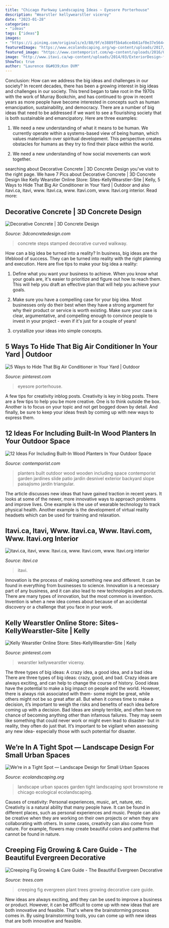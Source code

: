 ```yaml
---
title: "Chicago Parkway Landscaping Ideas ~ Eyesore Porterhouse"
description: "Wearstler kellywearstler viceroy"
date: "2023-01-28"
categories:
- "ideas"
tags: ["ideas"]
images:
- "https://i.pinimg.com/originals/e3/88/9f/e3889f5b4a6ce4b61af0e37e5644a109.jpg"
featuredImage: "https://www.ecolandscaping.org/wp-content/uploads/2017/04/Figure-1-768x1024.jpg"
featured_image: "https://www.contemporist.com/wp-content/uploads/2016/07/built-in-wooden-planters_260716_09-800x1980.jpg"
image: "http://www.itavi.ca/wp-content/uploads/2014/03/ExteriorDesign-feature-e1414354960641.jpg"
ShowToc: true
author: "Laurence O&#039;Kon DVM"
---
```



Conclusion: How can we address the big ideas and challenges in our society?
In recent decades, there has been a growing interest in big ideas and challenges in our society. This trend began to take root in the 1970s with the work of Murray Bookchin, and has continued to grow in recent years as more people have become interested in concepts such as human emancipation, sustainability, and democracy.
There are a number of big ideas that need to be addressed if we want to see a flourishing society that is both sustainable and emancipatory. Here are three examples:

1) We need a new understanding of what it means to be human. We currently operate within a systems-based view of being human, which values materialism over spiritual development. This perspective creates obstacles for humans as they try to find their place within the world.

2) We need a new understanding of how social movements can work together.

	

		
searching about Decorative Concrete | 3D Concrete Design you've visit to the right page. We have 7 Pics about Decorative Concrete | 3D Concrete Design like Kelly Wearstler Online Store: Sites-KellyWearstler-Site | Kelly, 5 Ways to Hide That Big Air Conditioner in Your Yard | Outdoor and also itavi.ca, itavi, www. Itavi.ca, www. Itavi.com, www. Itavi.org interior. Read more:
		
    
## Decorative Concrete | 3D Concrete Design

<img loading=lazy src="http://3dconcretedesign.com/wp-content/uploads/2012/04/curved-stamped-front-steps-768x1024.jpg" onerror="this.onerror=null;this.src='https://tse3.mm.bing.net/th?id=OIP.TNhcZp7cGvrxUmk10jx0yQHaJ4&amp;pid=15.1';" alt="Decorative Concrete | 3D Concrete Design">

_Source: 3dconcretedesign.com_

>concrete steps stamped decorative curved walkway. 

	

How can a big idea be turned into a reality?
In business, big ideas are the lifeblood of success. They can be turned into reality with the right planning and execution. Here are five tips to make your big idea a reality:
1. Define what you want your business to achieve. When you know what your goals are, it's easier to prioritize and figure out how to reach them. This will help you draft an effective plan that will help you achieve your goals.

2. Make sure you have a compelling case for your big idea. Most businesses only do their best when they have a strong argument for why their product or service is worth existing. Make sure your case is clear, argumentative, and compelling enough to convince people to invest in your project - even if it's just for a couple of years!

3. crystallize your ideas into simple concepts.

    
## 5 Ways To Hide That Big Air Conditioner In Your Yard | Outdoor

<img loading=lazy src="https://i.pinimg.com/originals/a5/67/91/a56791173598051a72e69a8bb9e16d09.png" onerror="this.onerror=null;this.src='https://tse4.mm.bing.net/th?id=OIP.u4sTI9fTUvUPND4xtxoDqAHaFx&amp;pid=15.1';" alt="5 Ways to Hide That Big Air Conditioner in Your Yard | Outdoor">

_Source: pinterest.com_

>eyesore porterhouse. 

	

A few tips for creativity inblog posts.
Creativity is key in blog posts. There are a few tips to help you be more creative. One is to think outside the box. Another is to focus on your topic and not get bogged down by detail. And finally, be sure to keep your ideas fresh by coming up with new ways to express them.

    
## 12 Ideas For Including Built-In Wood Planters In Your Outdoor Space

<img loading=lazy src="https://www.contemporist.com/wp-content/uploads/2016/07/built-in-wooden-planters_260716_09-800x1980.jpg" onerror="this.onerror=null;this.src='https://tse1.mm.bing.net/th?id=OIP.d44TEnX00xCpQ2VP-A1KhAHaSV&amp;pid=15.1';" alt="12 Ideas For Including Built-In Wood Planters In Your Outdoor Space">

_Source: contemporist.com_

>planters built outdoor wood wooden including space contemporist garden jardines slide patio jardin desnivel exterior backyard slope paisajismo jardín triangular. 

	

The article discusses new ideas that have gained traction in recent years. It looks at some of the newer, more innovative ways to approach problems and improve lives. One example is the use of wearable technology to track physical health. Another example is the development of virtual reality headsets which can be used for training and relaxation.

    
## Itavi.ca, Itavi, Www. Itavi.ca, Www. Itavi.com, Www. Itavi.org Interior

<img loading=lazy src="http://www.itavi.ca/wp-content/uploads/2014/03/ExteriorDesign-feature-e1414354960641.jpg" onerror="this.onerror=null;this.src='https://tse3.mm.bing.net/th?id=OIP.7bhwTOyd-KJvuQ69WJBYsQAAAA&amp;pid=15.1';" alt="itavi.ca, itavi, www. Itavi.ca, www. Itavi.com, www. Itavi.org interior">

_Source: itavi.ca_

>itavi. 

	

Innovation is the process of making something new and different. It can be found in everything from businesses to science. Innovation is a necessary part of any business, and it can also lead to new technologies and products. There are many types of innovation, but the most common is invention. Invention is when a new idea comes about because of an accidental discovery or a challenge that you face in your work.

    
## Kelly Wearstler Online Store: Sites-KellyWearstler-Site | Kelly

<img loading=lazy src="https://i.pinimg.com/originals/e3/88/9f/e3889f5b4a6ce4b61af0e37e5644a109.jpg" onerror="this.onerror=null;this.src='https://tse1.mm.bing.net/th?id=OIP.9czYp_Mz11V2O30W7aQ8jAHaHa&amp;pid=15.1';" alt="Kelly Wearstler Online Store: Sites-KellyWearstler-Site | Kelly">

_Source: pinterest.com_

>wearstler kellywearstler viceroy. 

	

The three types of big ideas: A crazy idea, a good idea, and a bad idea
There are three types of big ideas: crazy, good, and bad. Crazy ideas are always exciting, and can help to change the course of history. Good ideas have the potential to make a big impact on people and the world. However, there is always risk associated with them- some might be great, while others might not be so great after all. But when it comes time to make a decision, it’s important to weigh the risks and benefits of each idea before coming up with a decision.
Bad Ideas are simply terrible, and often have no chance of becoming anything other than infamous failures. They may seem like something that could never work or might even lead to disaster- but in reality, they often do just that. It’s important to be vigilant when assessing any new idea- especially those with such potential for disaster.

    
## We’re In A Tight Spot — Landscape Design For Small Urban Spaces

<img loading=lazy src="https://www.ecolandscaping.org/wp-content/uploads/2017/04/Figure-1-768x1024.jpg" onerror="this.onerror=null;this.src='https://tse1.mm.bing.net/th?id=OIP.wQUUN7OKVbnJMjv0ejrGJQHaJ4&amp;pid=15.1';" alt="We’re in a Tight Spot — Landscape Design for Small Urban Spaces">

_Source: ecolandscaping.org_

>landscape urban spaces garden tight landscaping spot brownstone re chicago ecological ecolandscaping. 

	

Causes of creativity: Personal experiences, music, art, nature, etc.
Creativity is a natural ability that many people have. It can be found in different places, such as personal experiences and music. People can also be creative when they are working on their own projects or when they are collaborating with others. In some cases, creativity can also come from nature. For example, flowers may create beautiful colors and patterns that cannot be found in nature.

    
## Creeping Fig Growing &amp; Care Guide - The Beautiful Evergreen Decorative

<img loading=lazy src="https://www.trees.com/wp-content/uploads/2019/03/Creeping-fig-Ficus-pumila.jpg" onerror="this.onerror=null;this.src='https://tse1.mm.bing.net/th?id=OIP.JsIBtrlDoPDgxTTR1TfyTwHaE0&amp;pid=15.1';" alt="Creeping Fig Growing &amp; Care Guide - The Beautiful Evergreen Decorative">

_Source: trees.com_

>creeping fig evergreen plant trees growing decorative care guide. 

	

New ideas are always exciting, and they can be used to improve a business or product. However, it can be difficult to come up with new ideas that are both innovative and feasible. That's where the brainstorming process comes in. By using brainstorming tools, you can come up with new ideas that are both innovative and feasible.

